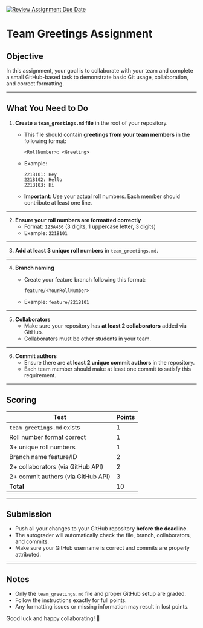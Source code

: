 [![Review Assignment Due Date](https://classroom.github.com/assets/deadline-readme-button-22041afd0340ce965d47ae6ef1cefeee28c7c493a6346c4f15d667ab976d596c.svg)](https://classroom.github.com/a/8b7f3ucS)
# Team Greetings Assignment

## Objective
In this assignment, your goal is to collaborate with your team and complete a small GitHub-based task to demonstrate basic Git usage, collaboration, and correct formatting.

---

## What You Need to Do

1. **Create a `team_greetings.md` file** in the root of your repository.  
   - This file should contain **greetings from your team members** in the following format:

     ```
     <RollNumber>: <Greeting>
     ```

   - Example:

     ```
     221B101: Hey
     221B102: Hello
     221B103: Hi
     ```

   - **Important**: Use your actual roll numbers. Each member should contribute at least one line.

---

2. **Ensure your roll numbers are formatted correctly**  
   - Format: `123A456` (3 digits, 1 uppercase letter, 3 digits)  
   - Example: `221B101`  

---

3. **Add at least 3 unique roll numbers** in `team_greetings.md`.

---

4. **Branch naming**  
   - Create your feature branch following this format:

     ```
     feature/<YourRollNumber>
     ```

   - Example: `feature/221B101`

---

5. **Collaborators**  
   - Make sure your repository has **at least 2 collaborators** added via GitHub.  
   - Collaborators must be other students in your team.

---

6. **Commit authors**  
   - Ensure there are **at least 2 unique commit authors** in the repository.  
   - Each team member should make at least one commit to satisfy this requirement.

---

## Scoring

| Test                                     | Points |
|------------------------------------------|--------|
| `team_greetings.md` exists               | 1      |
| Roll number format correct                | 1      |
| 3+ unique roll numbers                    | 1      |
| Branch name feature/ID                    | 2      |
| 2+ collaborators (via GitHub API)        | 2      |
| 2+ commit authors (via GitHub API)       | 3      |
| **Total**                                | 10     |

---

## Submission

- Push all your changes to your GitHub repository **before the deadline**.  
- The autograder will automatically check the file, branch, collaborators, and commits.  
- Make sure your GitHub username is correct and commits are properly attributed.  

---

## Notes

- Only the `team_greetings.md` file and proper GitHub setup are graded.  
- Follow the instructions exactly for full points.  
- Any formatting issues or missing information may result in lost points.

Good luck and happy collaborating! 🚀
